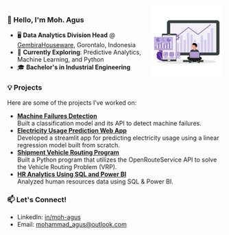 <img src="https://raw.githubusercontent.com/mohammad-agus/mohammad-agus/refs/heads/main/images/pic.png" alt="analytics ilustration" min-width="400px" max-width="170px" width="170px" align="right">

### 👋 Hello, I'm Moh. Agus  
- 🖥️ **Data Analytics Division Head** @ [GembiraHouseware](https://gembirahouseware.com/gembira/), Gorontalo, Indonesia  
- 🧿 **Currently Exploring**: Predictive Analytics, Machine Learning, and Python
- 🎓 **Bachelor's in Industrial Engineering**

### 💡 **Projects**  
Here are some of the projects I’ve worked on:  
- **[Machine Failures Detection](https://github.com/mohammad-agus/machine-failures-detection)**  
Built a classification model and its API to detect machine failures.
- **[Electricity Usage Prediction Web App](https://github.com/mohammad-agus/electricity-usage-prediction-web-app)**  
Developed a streamlit app for predicting electricity usage using a linear regression model built from scratch.   
- **[Shipment Vehicle Routing Program](https://github.com/mohammad-agus/shipment-vehicle-routing-program)**  
Built a Python program that utilizes the OpenRouteService API to solve the Vehicle Routing Problem (VRP).
- **[HR Analytics Using SQL and Power BI](https://github.com/mohammad-agus/hr-analytics-using-sql-and-powerbi)**  
Analyzed human resources data using SQL & Power BI.


### 📫 **Let's Connect!**  
- LinkedIn: [in/moh-agus](https://www.linkedin.com/in/moh-agus/)
- Email: mohammad_agus@outlook.com

